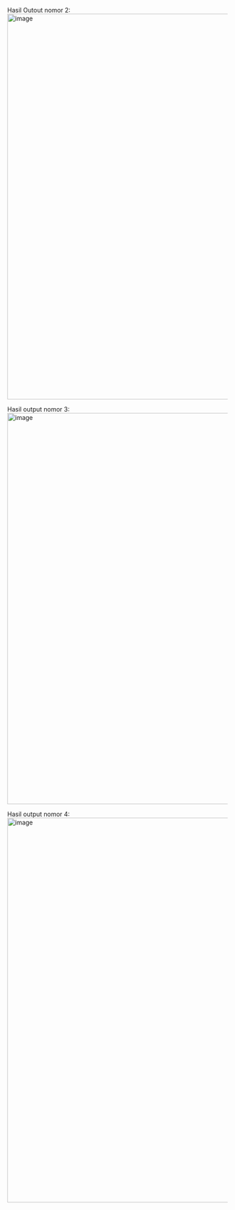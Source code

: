 Hasil Outout nomor 2:
<img width="880" alt="image" src="https://github.com/rizkiamalina1984/UTS_Lab6_OOP/assets/115174063/0b39c11c-d65f-45bb-8ae0-9e1cf02f3a35">

Hasil output nomor 3:
<img width="893" alt="image" src="https://github.com/rizkiamalina1984/UTS_Lab6_OOP/assets/115174063/5a3e7f7e-f67d-407e-af6b-f5ebe5c97668">

Hasil output nomor 4:
<img width="878" alt="image" src="https://github.com/rizkiamalina1984/UTS_Lab6_OOP/assets/115174063/cd54a881-c251-4c60-90d9-1ae240f72666">

